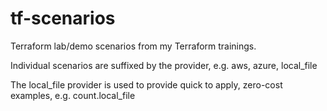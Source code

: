 # tf-scenarios

Terraform lab/demo scenarios from my Terraform trainings.

Individual scenarios are suffixed by the provider, e.g. aws, azure, local_file

The local_file provider is used to provide quick to apply, zero-cost examples, e.g. count.local_file

